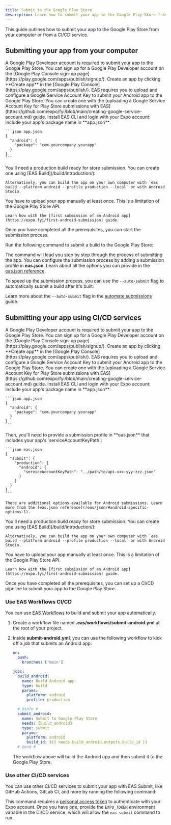 ```yaml
---
title: Submit to the Google Play Store
description: Learn how to submit your app to the Google Play Store from your computer and CI/CD services.
---
```


This guide outlines how to submit your app to the Google Play Store from your computer or from a CI/CD service.

## Submitting your app from your computer

  <Requirement number={1} title="Sign up for a Google Play Developer account">
    A Google Play Developer account is required to submit your app to the Google Play Store. You can sign up for a Google Play Developer account on the [Google Play Console sign-up page](https://play.google.com/apps/publish/signup/).
  </Requirement>
  <Requirement number={2} title="Create an app on Google Play Console">
    Create an app by clicking **Create app** in the [Google Play Console](https://play.google.com/apps/publish/).
  </Requirement>
  <Requirement number={3} title="Create a Google Service Account">
    EAS requires you to upload and configure a Google Service Account Key to submit your Android app to the Google Play Store. You can create one with the [uploading a Google Service Account Key for Play Store submissions with EAS](https://github.com/expo/fyi/blob/main/creating-google-service-account.md) guide.
  </Requirement>
  <Requirement number={4} title="Install EAS CLI and authenticate with your Expo account">
    Install EAS CLI and login with your Expo account:

    

  </Requirement>
  <Requirement number={5} title="Include a package name in app.json">
    Include your app's package name in **app.json**:

    ```json app.json
    {
      "android": {
        "package": "com.yourcompany.yourapp"
      }
    }
    ```

  </Requirement>
  <Requirement number={6} title="Build a production app">
    You'll need a production build ready for store submission. You can create one using [EAS Build](/build/introduction/):

    

    Alternatively, you can build the app on your own computer with `eas build --platform android --profile production --local` or with Android Studio.

  </Requirement>
  <Requirement number={7} title="Upload your app manually at least once">
    You have to upload your app manually at least once. This is a limitation of the Google Play Store API.

    Learn how with the [first submission of an Android app](https://expo.fyi/first-android-submission) guide.

  </Requirement>

Once you have completed all the prerequisites, you can start the submission process.

Run the following command to submit a build to the Google Play Store:

The command will lead you step by step through the process of submitting the app. You can configure the submission process by adding a submission profile in **eas.json**. Learn about all the options you can provide in the [eas.json reference](/eas/json/#android-specific-options-1).

To speed up the submission process, you can use the `--auto-submit` flag to automatically submit a build after it's built:

Learn more about the `--auto-submit` flag in the [automate submissions](/build/automate-submissions/) guide.

## Submitting your app using CI/CD services

  <Requirement number={1} title="Sign up for a Google Play Developer account">
    A Google Play Developer account is required to submit your app to the Google Play Store. You can sign up for a Google Play Developer account on the [Google Play Console sign-up page](https://play.google.com/apps/publish/signup/).
  </Requirement>
  <Requirement number={2} title="Create an app on Google Play Console">
    Create an app by clicking **Create app** in the [Google Play Console](https://play.google.com/apps/publish/).
  </Requirement>
  <Requirement number={3} title="Create a Google Service Account">
    EAS requires you to upload and configure a Google Service Account Key to submit your Android app to the Google Play Store. You can create one with the [uploading a Google Service Account Key for Play Store submissions with EAS](https://github.com/expo/fyi/blob/main/creating-google-service-account.md) guide.
  </Requirement>
  <Requirement number={4} title="Install EAS CLI and authenticate with your Expo account">
    Install EAS CLI and login with your Expo account:

    

  </Requirement>
  <Requirement number={5} title="Include a package name in app.json">
    Include your app's package name in **app.json**:

    ```json app.json
    {
      "android": {
        "package": "com.yourcompany.yourapp"
      }
    }
    ```

  </Requirement>
  <Requirement number={6} title="Provide a submission profile in eas.json">
    Then, you'll need to provide a submission profile in **eas.json** that includes your app's `serviceAccountKeyPath`:

    ```json eas.json
    {
      "submit": {
        "production": {
          "android": {
            "serviceAccountKeyPath": "../path/to/api-xxx-yyy-zzz.json"
          }
        }
      }
    }
    ```

    There are additional options available for Android submissions. Learn more from the [eas.json reference](/eas/json/#android-specific-options-1).

  </Requirement>
  <Requirement number={7} title="Build a production app">
    You'll need a production build ready for store submission. You can create one using [EAS Build](/build/introduction/):

    

    Alternatively, you can build the app on your own computer with `eas build --platform android --profile production --local` or with Android Studio.

  </Requirement>
  <Requirement number={8} title="Upload your app manually at least once">
    You have to upload your app manually at least once. This is a limitation of the Google Play Store API.

    Learn how with the [first submission of an Android app](https://expo.fyi/first-android-submission) guide.

  </Requirement>

Once you have completed all the prerequisites, you can set up a CI/CD pipeline to submit your app to the Google Play Store.

### Use EAS Workflows CI/CD

You can use [EAS Workflows](/eas-workflows/get-started/) to build and submit your app automatically.

1. Create a workflow file named **.eas/workflows/submit-android.yml** at the root of your project.
2. Inside **submit-android.yml**, you can use the following workflow to kick off a job that submits an Android app:

   ```yaml .eas/workflows/submit-android.yml
   on:
     push:
       branches: ['main']

   jobs:
     build_android:
       name: Build Android app
       type: build
       params:
         platform: android
         profile: production

     # @info #
     submit_android:
       name: Submit to Google Play Store
       needs: [build_android]
       type: submit
       params:
         platform: android
         build_id: ${{ needs.build_android.outputs.build_id }}
     # @end #
   ```

   The workflow above will build the Android app and then submit it to the Google Play Store.

### Use other CI/CD services

You can use other CI/CD services to submit your app with EAS Submit, like GitHub Actions, GitLab CI, and more by running the following command:

This command requires a [personal access token](/accounts/programmatic-access/#personal-access-tokens) to authenticate with your Expo account. Once you have one, provide the `EXPO_TOKEN` environment variable in the CI/CD service, which will allow the `eas submit` command to run.